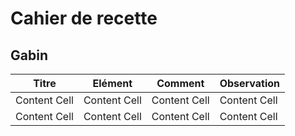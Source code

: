 # Cahier de recette

## Gabin

| Titre  | Elément | Comment | Observation |
| ------------- | ------------- | ------------- | ------------- |
| Content Cell  | Content Cell  | Content Cell  | Content Cell  |
| Content Cell  | Content Cell  | Content Cell  | Content Cell  |
